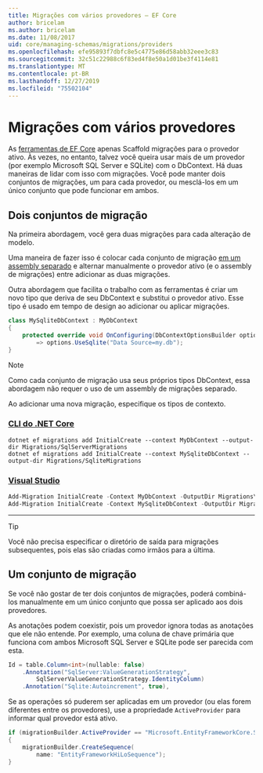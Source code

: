 ```yaml
---
title: Migrações com vários provedores – EF Core
author: bricelam
ms.author: bricelam
ms.date: 11/08/2017
uid: core/managing-schemas/migrations/providers
ms.openlocfilehash: efe95893f7dbfc8e5c4775e86d58abb32eee3c83
ms.sourcegitcommit: 32c51c22988c6f83ed4f8e50a1d01be3f4114e81
ms.translationtype: MT
ms.contentlocale: pt-BR
ms.lasthandoff: 12/27/2019
ms.locfileid: "75502104"
---
```

# <a name="migrations-with-multiple-providers"></a>Migrações com vários provedores

As [ferramentas de EF Core][1] apenas Scaffold migrações para o provedor ativo. Às vezes, no entanto, talvez você queira usar mais de um provedor (por exemplo Microsoft SQL Server e SQLite) com o DbContext. Há duas maneiras de lidar com isso com migrações. Você pode manter dois conjuntos de migrações, um para cada provedor, ou mesclá-los em um único conjunto que pode funcionar em ambos.

## <a name="two-migration-sets"></a>Dois conjuntos de migração

Na primeira abordagem, você gera duas migrações para cada alteração de modelo.

Uma maneira de fazer isso é colocar cada conjunto de migração [em um assembly separado][2] e alternar manualmente o provedor ativo (e o assembly de migrações) entre adicionar as duas migrações.

Outra abordagem que facilita o trabalho com as ferramentas é criar um novo tipo que deriva de seu DbContext e substitui o provedor ativo. Esse tipo é usado em tempo de design ao adicionar ou aplicar migrações.

``` csharp
class MySqliteDbContext : MyDbContext
{
    protected override void OnConfiguring(DbContextOptionsBuilder options)
        => options.UseSqlite("Data Source=my.db");
}
```

> [!NOTE]
> Como cada conjunto de migração usa seus próprios tipos DbContext, essa abordagem não requer o uso de um assembly de migrações separado.

Ao adicionar uma nova migração, especifique os tipos de contexto.

### <a name="net-core-clitabdotnet-core-cli"></a>[CLI do .NET Core](#tab/dotnet-core-cli)

```dotnetcli
dotnet ef migrations add InitialCreate --context MyDbContext --output-dir Migrations/SqlServerMigrations
dotnet ef migrations add InitialCreate --context MySqliteDbContext --output-dir Migrations/SqliteMigrations
```

### <a name="visual-studiotabvs"></a>[Visual Studio](#tab/vs)

``` powershell
Add-Migration InitialCreate -Context MyDbContext -OutputDir Migrations\SqlServerMigrations
Add-Migration InitialCreate -Context MySqliteDbContext -OutputDir Migrations\SqliteMigrations
```

***

> [!TIP]
> Você não precisa especificar o diretório de saída para migrações subsequentes, pois elas são criadas como irmãos para a última.

## <a name="one-migration-set"></a>Um conjunto de migração

Se você não gostar de ter dois conjuntos de migrações, poderá combiná-los manualmente em um único conjunto que possa ser aplicado aos dois provedores.

As anotações podem coexistir, pois um provedor ignora todas as anotações que ele não entende. Por exemplo, uma coluna de chave primária que funciona com ambos Microsoft SQL Server e SQLite pode ser parecida com esta.

``` csharp
Id = table.Column<int>(nullable: false)
    .Annotation("SqlServer:ValueGenerationStrategy",
        SqlServerValueGenerationStrategy.IdentityColumn)
    .Annotation("Sqlite:Autoincrement", true),
```

Se as operações só puderem ser aplicadas em um provedor (ou elas forem diferentes entre os provedores), use a propriedade `ActiveProvider` para informar qual provedor está ativo.

``` csharp
if (migrationBuilder.ActiveProvider == "Microsoft.EntityFrameworkCore.SqlServer")
{
    migrationBuilder.CreateSequence(
        name: "EntityFrameworkHiLoSequence");
}
```

  [1]: ../../miscellaneous/cli/index.md
  [2]: projects.md
